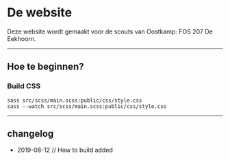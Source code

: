 # De website

Deze website wordt gemaakt voor de scouts van Oostkamp: FOS 207 De Eekhoorn.

----
## Hoe te beginnen?
### Build CSS
	sass src/scss/main.scss:public/css/style.css
	sass --watch src/scss/main.scss:public/css/style.css

---
## changelog
* 2019-08-12 // How to build added
